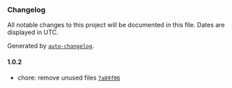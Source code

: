 ### Changelog

All notable changes to this project will be documented in this file. Dates are displayed in UTC.

Generated by [`auto-changelog`](https://github.com/CookPete/auto-changelog).

#### 1.0.2

- chore: remove unused files [`7a89f06`](https://github.com/francois1059/poc-api/commit/7a89f06df89bf24fd06e163e46f6e766acc13a0c)
